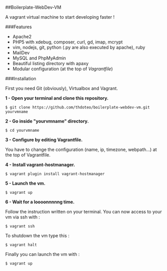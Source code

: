 ##Boilerplate-WebDev-VM

A vagrant virtual machine to start developing faster !

###Features

- Apache2
- PHP5 with xdebug, composer, curl, gd, imap, mcrypt
- vim, nodejs, git, python (.py are also executed by apache), ruby
- MailDev
- MySQL and PhpMyAdmin
- Beautiful listing directory with apaxy 
- Modular configuration (at the top of *Vagrantfile*)

###Installation

First you need Git (obviously), Virtualbox and Vagrant.

**1 - Open your terminal and clone this repository.**

	$ git clone https://github.com/thdoteo/boilerplate-webdev-vm.git yourvmname

**2 - Go inside "yourvmname" directory.**

	$ cd yourvmname

**3 - Configure by editing Vagrantfile.**

You have to change the configuration (name, ip, timezone, webpath...) at the top of Vagrantfile.

**4 - Install vagrant-hostmanager.**

	$ vagrant plugin install vagrant-hostmanager

**5 - Launch the vm.**

	$ vagrant up

**6 - Wait for a loooonnnnng time.**
	
Follow the instruction written on your terminal. You can now access to your vm via ssh with :

	$ vagrant ssh

To shutdown the vm type this :

	$ vagrant halt

Finally you can launch the vm with :

	$ vagrant up 